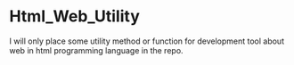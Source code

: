 # Html_Web_Utility
I will only place some utility method or function for development tool about web in html programming language in the repo.
